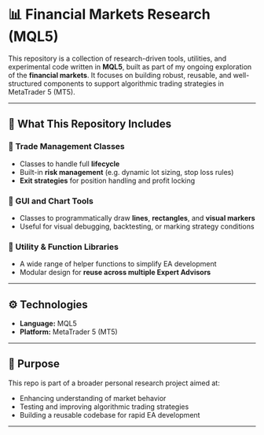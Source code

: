 # 📊 Financial Markets Research (MQL5)

This repository is a collection of research-driven tools, utilities, and experimental code written in **MQL5**, built as part of my ongoing exploration of the **financial markets**. It focuses on building robust, reusable, and well-structured components to support algorithmic trading strategies in MetaTrader 5 (MT5).

---

## 🧠 What This Repository Includes

### 🔹 Trade Management Classes
- Classes to handle full **lifecycle**
- Built-in **risk management** (e.g. dynamic lot sizing, stop loss rules)
- **Exit strategies** for position handling and profit locking

### 🔹 GUI and Chart Tools
- Classes to programmatically draw **lines**, **rectangles**, and **visual markers**
- Useful for visual debugging, backtesting, or marking strategy conditions

### 🔹 Utility & Function Libraries
- A wide range of helper functions to simplify EA development
- Modular design for **reuse across multiple Expert Advisors**

---

## ⚙️ Technologies
- **Language:** MQL5
- **Platform:** MetaTrader 5 (MT5)

---

## 🧪 Purpose
This repo is part of a broader personal research project aimed at:
- Enhancing understanding of market behavior
- Testing and improving algorithmic trading strategies
- Building a reusable codebase for rapid EA development

---

